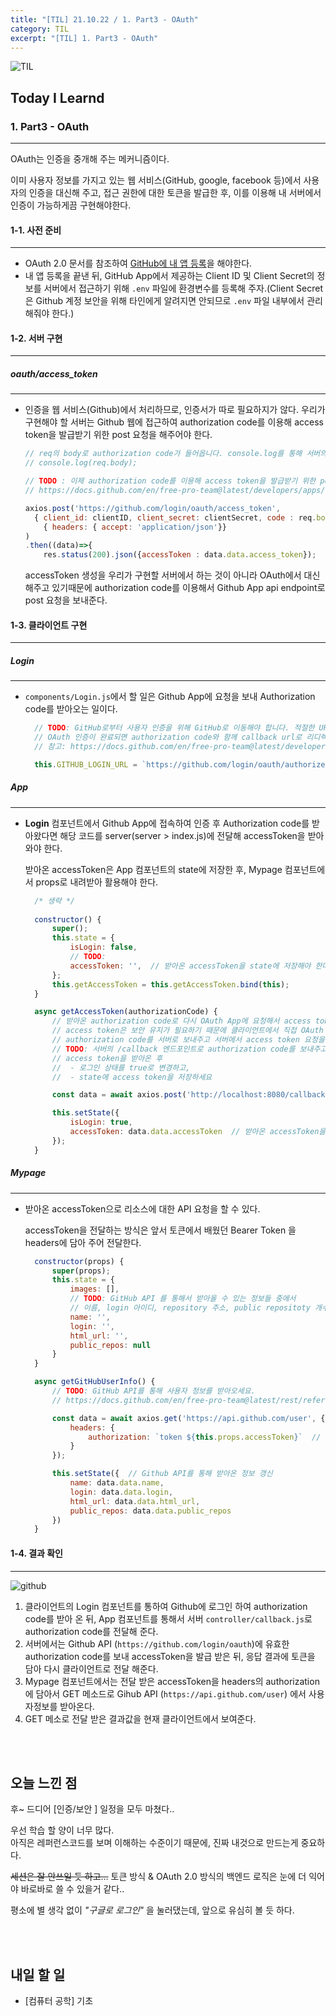 ```yaml
---
title: "[TIL] 21.10.22 / 1. Part3 - OAuth"
category: TIL
excerpt: "[TIL] 1. Part3 - OAuth"
---
```


![TIL](https://user-images.githubusercontent.com/83164003/127775612-7464075f-89e7-478e-82ee-dc1c2710a125.jpeg)
## Today I Learnd
### 1. Part3 - OAuth
---
OAuth는 인증을 중개해 주는 메커니즘이다. 

이미 사용자 정보를 가지고 있는 웹 서비스(GitHub, google, facebook 등)에서 사용자의 인증을 대신해 주고, 접근 권한에 대한 토큰을 발급한 후, 이를 이용해 내 서버에서 인증이 가능하게끔 구현해야한다.

#### 1-1. 사전 준비
---
- OAuth 2.0 문서를 참조하여 <a href="https://www.oauth.com/oauth2-servers/accessing-data/create-an-application/">GitHub에 내 앱 등록</a>을 해야한다.
- 내 앱 등록을 끝낸 뒤, GitHub App에서 제공하는 Client ID 및 Client Secret의 정보를 서버에서 접근하기 위해 `.env` 파일에 환경변수를 등록해 주자.(Client Secret은 Github 계정 보안을 위해 타인에게 알려지면 안되므로 `.env` 파일 내부에서 관리해줘야 한다.)


#### 1-2. 서버 구현
---
##### oauth/access_token
---
- 인증을 웹 서비스(Github)에서 처리하므로, 인증서가 따로 필요하지가 않다. 우리가 구현해야 할 서버는 Github 웹에 접근하여 authorization code를 이용해 access token을 발급받기 위한 post 요청을 해주어야 한다.
	
	```js
	// req의 body로 authorization code가 들어옵니다. console.log를 통해 서버의 터미널창에서 확인해보세요!
	// console.log(req.body);

	// TODO : 이제 authorization code를 이용해 access token을 발급받기 위한 post 요청을 보냅니다. 다음 링크를 참고하세요.
	// https://docs.github.com/en/free-pro-team@latest/developers/apps/identifying-and-authorizing-users-for-github-apps#2-users-are-redirected-back-to-your-site-by-github

	axios.post('https://github.com/login/oauth/access_token', 
	  { client_id: clientID, client_secret: clientSecret, code : req.body.authorizationCode }, 
		{ headers: { accept: 'application/json'}}
  )
	.then((data)=>{
		res.status(200).json({accessToken : data.data.access_token});
  ```

  accessToken 생성을 우리가 구현할 서버에서 하는 것이 아니라 OAuth에서 대신 해주고 있기때문에 authorization code를 이용해서 Github App api endpoint로 post 요청을 보내준다.

#### 1-3. 클라이언트 구현
---
##### Login
---
- `components/Login.js`에서 할 일은 Github App에 요청을 보내 Authorization code를 받아오는 일이다.

  ```js
	// TODO: GitHub로부터 사용자 인증을 위해 GitHub로 이동해야 합니다. 적절한 URL을 입력하세요.
	// OAuth 인증이 완료되면 authorization code와 함께 callback url로 리디렉션 합니다.
	// 참고: https://docs.github.com/en/free-pro-team@latest/developers/apps/identifying-and-authorizing-users-for-github-apps

	this.GITHUB_LOGIN_URL = `https://github.com/login/oauth/authorize?client_id=${client가 들어간다.}`
	```

##### App
---
- **Login** 컴포넌트에서 Github App에 접속하여 인증 후 Authorization code를 받아왔다면 해당 코드를 server(server > index.js)에 전달해 accessToken을 받아와야 한다.

  받아온 accessToken은 App 컴포넌트의 state에 저장한 후, Mypage 컴포넌트에서 props로 내려받아 활용해야 한다.

  ```js
	/* 생략 */
	
	constructor() {
		super();
		this.state = {
			isLogin: false,
			// TODO:
			accessToken: '',  // 받아온 accessToken을 state에 저장해야 한다.
		};
		this.getAccessToken = this.getAccessToken.bind(this);
	}

	async getAccessToken(authorizationCode) {
		// 받아온 authorization code로 다시 OAuth App에 요청해서 access token을 받을 수 있습니다.
		// access token은 보안 유지가 필요하기 때문에 클라이언트에서 직접 OAuth App에 요청을 하는 방법은 보안에 취약할 수 있습니다.
		// authorization code를 서버로 보내주고 서버에서 access token 요청을 하는 것이 적절합니다.
		// TODO: 서버의 /callback 엔드포인트로 authorization code를 보내주고 access token을 받아옵니다.
		// access token을 받아온 후
		//  - 로그인 상태를 true로 변경하고,
		//  - state에 access token을 저장하세요

		const data = await axios.post('http://localhost:8080/callback', { authorizationCode: authorizationCode });  // 클라이언트 -> 서버로 authorization code를 보내준 뒤 서버에서 Github App으로 요청을 한다.

		this.setState({
			isLogin: true,
			accessToken: data.data.accessToken  // 받아온 accessToken을 App 컴포넌트의 state에 저장한다.
		});
	}
	```

##### Mypage
---
- 받아온 accessToken으로 리소스에 대한 API 요청을 할 수 있다.

  accessToken을 전달하는 방식은 앞서 토큰에서 배웠던 Bearer Token 을 headers에 담아 주어 전달한다.

  ```js
	constructor(props) {
		super(props);
		this.state = {
			images: [],
			// TODO: GitHub API 를 통해서 받아올 수 있는 정보들 중에서
			// 이름, login 아이디, repository 주소, public repositoty 개수를 포함한 다양한 정보들을 담아주세요.
			name: '',
			login: '',
			html_url: '',
			public_repos: null
		}
	}

	async getGitHubUserInfo() {
		// TODO: GitHub API를 통해 사용자 정보를 받아오세요.
		// https://docs.github.com/en/free-pro-team@latest/rest/reference/users#get-the-authenticated-user

		const data = await axios.get('https://api.github.com/user', {
			headers: {
				authorization: `token ${this.props.accessToken}`  // token이 필요한 API 요청 시 header authorization token 담아서 보내기
			}
		});

		this.setState({  // Github API를 통해 받아온 정보 갱신
			name: data.data.name,
			login: data.data.login,
			html_url: data.data.html_url,
			public_repos: data.data.public_repos
		})
	}
	```

#### 1-4. 결과 확인
---
![github](https://user-images.githubusercontent.com/83164003/143469590-68559aac-415b-47e6-b1dc-01e4fef06b4d.gif)

1. 클라이언트의 Login 컴포넌트를 통하여 Github에 로그인 하여 authorization code를 받아 온 뒤, App 컴포넌트를 통해서 서버 `controller/callback.js`로 authorization code를 전달해 준다.
2. 서버에서는 Github API (`https://github.com/login/oauth`)에 유효한 authorization code를 보내 accessToken을 발급 받은 뒤, 응답 결과에 토큰을 담아 다시 클라이언트로 전달 해준다.
3. Mypage 컴포넌트에서는 전달 받은 accessToken을 headers의 authorization에 담아서 GET 메소드로 Gihub API (`https://api.github.com/user`) 에서 사용자정보를 받아온다.
4. GET 메소로 전달 받은 결과값을 현재 클라이언트에서 보여준다.

<br>
<br>

## 오늘 느낀 점
후~ 드디어 [인증/보안 ] 일정을 모두 마쳤다..

우선 학습 할 양이 너무 많다.<br>
아직은 레퍼런스코드를 보며 이해하는 수준이기 때문에, 진짜 내것으로 만드는게 중요하다.

~~세션은 잘 안쓰일 듯 하고...~~ 토큰 방식 & OAuth 2.0 방식의 백엔드 로직은 눈에 더 익어야 바로바로 쓸 수 있을거 같다..

평소에 별 생각 없이 *"구글로 로그인"* 을 눌러댔는데, 앞으로 유심히 볼 듯 하다.

<br>
<br>

## 내일 할 일
- [컴퓨터 공학] 기초
